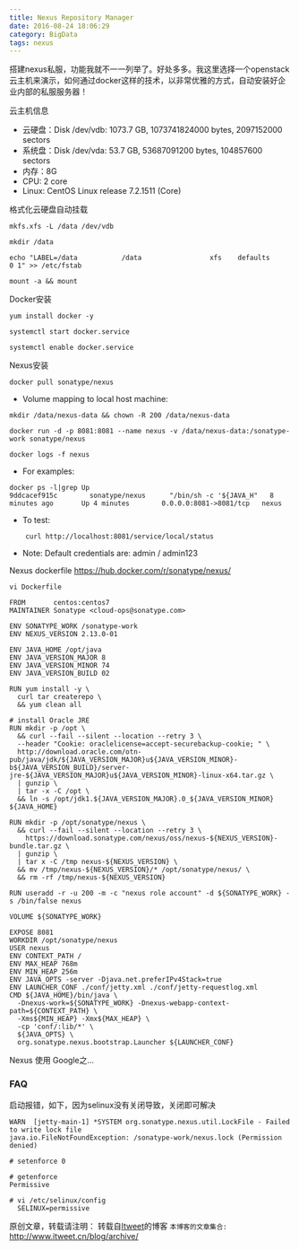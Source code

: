 ```yaml
---
title: Nexus Repository Manager 
date: 2016-08-24 18:06:29
category: BigData
tags: nexus
---
```

搭建nexus私服，功能我就不一一列举了。好处多多。我这里选择一个openstack云主机来演示，如何通过docker这样的技术，以非常优雅的方式，自动安装好企业内部的私服服务器！

云主机信息
  - 云硬盘：Disk /dev/vdb: 1073.7 GB, 1073741824000 bytes, 2097152000 sectors
  - 系统盘：Disk /dev/vda: 53.7 GB, 53687091200 bytes, 104857600 sectors
  - 内存：8G
  - CPU: 2 core
  - Linux: CentOS Linux release 7.2.1511 (Core) 

格式化云硬盘自动挂载
```
mkfs.xfs -L /data /dev/vdb  

mkdir /data

echo "LABEL=/data           /data                 xfs    defaults        0 1" >> /etc/fstab 

mount -a && mount
```

Docker安装
```
yum install docker -y

systemctl start docker.service

systemctl enable docker.service 
```

Nexus安装
```
docker pull sonatype/nexus
```

* Volume mapping to local host machine:

```
mkdir /data/nexus-data && chown -R 200 /data/nexus-data

docker run -d -p 8081:8081 --name nexus -v /data/nexus-data:/sonatype-work sonatype/nexus

docker logs -f nexus
```

* For examples: 
```
docker ps -l|grep Up
9ddcacef915c        sonatype/nexus      "/bin/sh -c '${JAVA_H"   8 minutes ago       Up 4 minutes        0.0.0.0:8081->8081/tcp   nexus
```

* To test:
```
    curl http://localhost:8081/service/local/status
```

* Note:
    Default credentials are: admin / admin123

Nexus dockerfile
 https://hub.docker.com/r/sonatype/nexus/
```
vi Dockerfile

FROM       centos:centos7
MAINTAINER Sonatype <cloud-ops@sonatype.com>

ENV SONATYPE_WORK /sonatype-work
ENV NEXUS_VERSION 2.13.0-01

ENV JAVA_HOME /opt/java
ENV JAVA_VERSION_MAJOR 8
ENV JAVA_VERSION_MINOR 74
ENV JAVA_VERSION_BUILD 02

RUN yum install -y \
  curl tar createrepo \
  && yum clean all

# install Oracle JRE
RUN mkdir -p /opt \
  && curl --fail --silent --location --retry 3 \
  --header "Cookie: oraclelicense=accept-securebackup-cookie; " \
  http://download.oracle.com/otn-pub/java/jdk/${JAVA_VERSION_MAJOR}u${JAVA_VERSION_MINOR}-b${JAVA_VERSION_BUILD}/server-jre-${JAVA_VERSION_MAJOR}u${JAVA_VERSION_MINOR}-linux-x64.tar.gz \
  | gunzip \
  | tar -x -C /opt \
  && ln -s /opt/jdk1.${JAVA_VERSION_MAJOR}.0_${JAVA_VERSION_MINOR} ${JAVA_HOME}

RUN mkdir -p /opt/sonatype/nexus \
  && curl --fail --silent --location --retry 3 \
    https://download.sonatype.com/nexus/oss/nexus-${NEXUS_VERSION}-bundle.tar.gz \
  | gunzip \
  | tar x -C /tmp nexus-${NEXUS_VERSION} \
  && mv /tmp/nexus-${NEXUS_VERSION}/* /opt/sonatype/nexus/ \
  && rm -rf /tmp/nexus-${NEXUS_VERSION}

RUN useradd -r -u 200 -m -c "nexus role account" -d ${SONATYPE_WORK} -s /bin/false nexus

VOLUME ${SONATYPE_WORK}

EXPOSE 8081
WORKDIR /opt/sonatype/nexus
USER nexus
ENV CONTEXT_PATH /
ENV MAX_HEAP 768m
ENV MIN_HEAP 256m
ENV JAVA_OPTS -server -Djava.net.preferIPv4Stack=true
ENV LAUNCHER_CONF ./conf/jetty.xml ./conf/jetty-requestlog.xml
CMD ${JAVA_HOME}/bin/java \
  -Dnexus-work=${SONATYPE_WORK} -Dnexus-webapp-context-path=${CONTEXT_PATH} \
  -Xms${MIN_HEAP} -Xmx${MAX_HEAP} \
  -cp 'conf/:lib/*' \
  ${JAVA_OPTS} \
  org.sonatype.nexus.bootstrap.Launcher ${LAUNCHER_CONF}

```

Nexus 使用
    Google之...

### FAQ
 启动报错，如下，因为selinux没有关闭导致，关闭即可解决
```
WARN  [jetty-main-1] *SYSTEM org.sonatype.nexus.util.LockFile - Failed to write lock file
java.io.FileNotFoundException: /sonatype-work/nexus.lock (Permission denied)

# setenforce 0

# getenforce 
Permissive

# vi /etc/selinux/config 
  SELINUX=permissive

```


原创文章，转载请注明： 转载自[Itweet](http://www.itweet.cn)的博客
`本博客的文章集合:` http://www.itweet.cn/blog/archive/